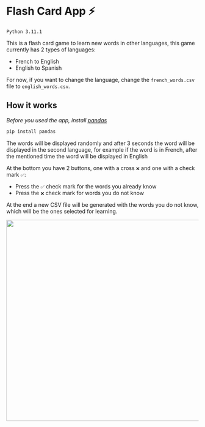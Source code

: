 # Flash Card App ⚡
`Python 3.11.1`

This is a flash card game to learn new words in other languages, this game currently has 2 types of languages:

- French to English
- English to Spanish

For now, if you want to change the language, change the `french_words.csv` file to `english_words.csv`.

## How it works
_Before you used the app, install [pandas](https://pandas.pydata.org/)_
```python
pip install pandas
```


The words will be displayed randomly and after 3 seconds the word will be displayed in the second language, for example if the word is in French, after the mentioned time the word will be displayed in English

At the bottom you have 2 buttons, one with a cross `❌` and one with a check mark `✅`:

- Press the `✅` check mark for the words you already know
- Press the `❌` check mark for words you do not know

At the end a new CSV file will be generated with the words you do not know, which will be the ones selected for learning.


<p align="center">
  <img src="https://user-images.githubusercontent.com/89556233/233161300-185ff895-2c01-46f6-b876-3facf4777204.gif" width="600" height="526" style="text-align:center;">
</p>
